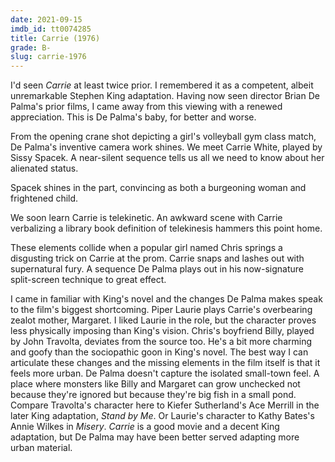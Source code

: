 ```yaml
---
date: 2021-09-15
imdb_id: tt0074285
title: Carrie (1976)
grade: B-
slug: carrie-1976
---
```


I'd seen _Carrie_ at least twice prior. I remembered it as a competent, albeit unremarkable Stephen King adaptation. Having now seen director Brian De Palma's prior films, I came away from this viewing with a renewed appreciation. This is De Palma's baby, for better and worse.

<!-- end -->

From the opening crane shot depicting a girl's volleyball gym class match, De Palma's inventive camera work shines. We meet Carrie White, played by Sissy Spacek. A near-silent sequence tells us all we need to know about her alienated status.

Spacek shines in the part, convincing as both a burgeoning woman and frightened child.

We soon learn Carrie is telekinetic. An awkward scene with Carrie verbalizing a library book definition of telekinesis hammers this point home.

These elements collide when a popular girl named Chris springs a disgusting trick on Carrie at the prom. Carrie snaps and lashes out with supernatural fury. A sequence De Palma plays out in his now-signature split-screen technique to great effect.

I came in familiar with King's novel and the changes De Palma makes speak to the film's biggest shortcoming. Piper Laurie plays Carrie's overbearing zealot mother, Margaret. I liked Laurie in the role, but the character proves less physically imposing than King's vision. Chris's boyfriend Billy, played by John Travolta, deviates from the source too. He's a bit more charming and goofy than the sociopathic goon in King's novel. The best way I can articulate these changes and the missing elements in the film itself is that it feels more urban. De Palma doesn't capture the isolated small-town feel. A place where monsters like Billy and Margaret can grow unchecked not because they're ignored but because they're big fish in a small pond. Compare Travolta's character here to Kiefer Sutherland's Ace Merrill in the later King adaptation, <span data-imdb-id="tt0092005">_Stand by Me_</span>. Or Laurie's character to Kathy Bates's Annie Wilkes in <span data-imdb-id="tt0100157">_Misery_</span>. _Carrie_ is a good movie and a decent King adaptation, but De Palma may have been better served adapting more urban material.